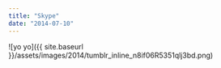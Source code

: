 ```yaml
---
title: "Skype"
date: "2014-07-10"
---
```


![yo yo]({{ site.baseurl }}/assets/images/2014/tumblr_inline_n8if06R5351qlj3bd.png)
